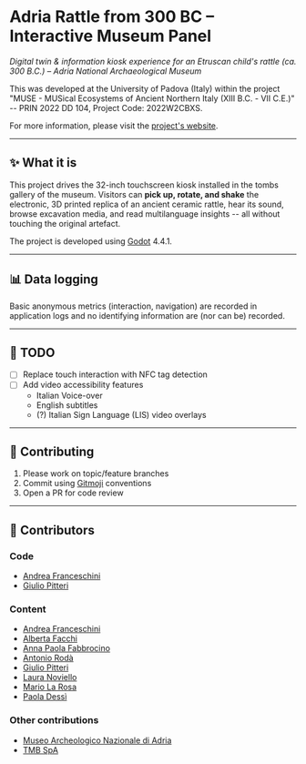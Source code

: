 # Adria Rattle from 300 BC – Interactive Museum Panel
*Digital twin & information kiosk experience for an Etruscan child's rattle (ca. 300 B.C.) – Adria National Archaeological Museum*

This was developed at the University of Padova (Italy) within the project "MUSE - MUSical Ecosystems of Ancient Northern Italy (XIII B.C. - VII C.E.)" -- PRIN 2022 DD 104, Project Code: 2022W2CBXS.

For more information, please visit the [project's website](https://muse.beniculturali.unipd.it).

---

## ✨ What it is
This project drives the 32-inch touchscreen kiosk installed in the tombs gallery of the museum.
Visitors can **pick up, rotate, and shake** the electronic, 3D printed replica of an ancient ceramic rattle, hear its sound, browse excavation media, and read multilanguage insights -- all without touching the original artefact.

The project is developed using [Godot](https://godotengine.org/) 4.4.1.

---

## 📊 Data logging

Basic anonymous metrics (interaction, navigation) are recorded in application logs and no identifying information are (nor can be) recorded.

---

## 🧭 TODO

* [ ] Replace touch interaction with NFC tag detection
* [ ] Add video accessibility features
  * Italian Voice-over
  * English subtitles
  * (?) Italian Sign Language (LIS) video overlays

---

## 🤝 Contributing

1. Please work on topic/feature branches
2. Commit using [Gitmoji](https://gitmoji.dev/) conventions
3. Open a PR for code review

---

## 💪 Contributors

### Code
- [Andrea Franceschini](https://andreafranceschini.org)
- [Giulio Pitteri](https://www.dei.unipd.it/persona/2fca0180cd2027fcdf9833f21ff6084f)

### Content
- [Andrea Franceschini](https://andreafranceschini.org)
- [Alberta Facchi](https://trasparenza.cultura.gov.it/index.php?id_oggetto=3&id_doc=16581)
- [Anna Paola Fabbrocino](https://www.instagram.com/_imannie_/)
- [Antonio Rodà](https://www.dei.unipd.it/~roda/)
- [Giulio Pitteri](https://www.dei.unipd.it/persona/2fca0180cd2027fcdf9833f21ff6084f)
- [Laura Noviello](https://www.instagram.com/figliadelvesuvio)
- [Mario La Rosa](https://www.instagram.com/mariojomario)
- [Paola Dessì](https://www.unipd.it/contatti/rubrica?checkout=cerca&detail=Y&key=298A994A400F749E384E485C707077F6&persona=DESSI%27&ruolo=1)

### Other contributions
- [Museo Archeologico Nazionale di Adria](https://museiveneto.cultura.gov.it/musei/museo-archeologico-nazionale-di-adria)
- [TMB SpA](https://www.tmbspa.com)
